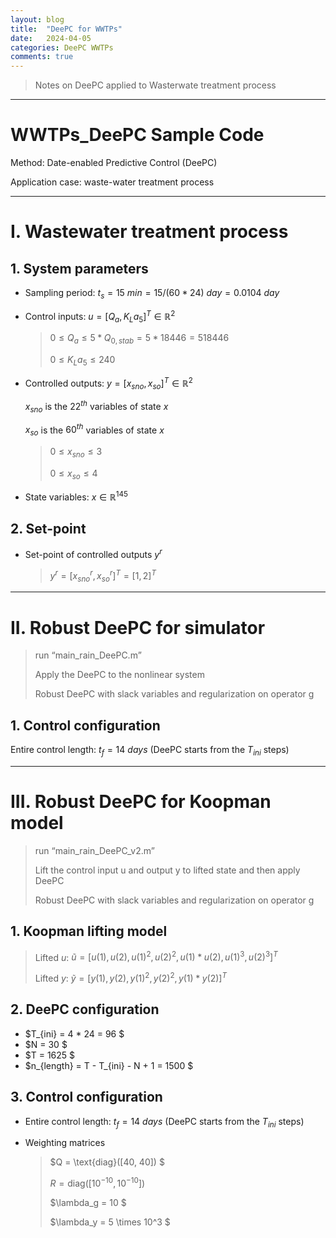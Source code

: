 ```yaml
---
layout: blog
title:  "DeePC for WWTPs"
date:   2024-04-05 
categories: DeePC WWTPs
comments: true
---
```



> Notes on DeePC applied to Wasterwate treatment process
 
---



# WWTPs_DeePC Sample Code

Method: Date-enabled Predictive Control (DeePC)

Application case: waste-water treatment process

---


# I. Wastewater treatment process  

## 1. System parameters 

- Sampling period: $t_s = 15 \ min = 15/(60*24) \ day = 0.0104 \ day$   

- Control inputs: $u = [Q_a, K_L a_5]^T \in \mathbb{R}^{2}$

  > $0 \leq Q_a \leq 5*Q_{0, stab} = 5 * 18446 =518446$
  > 
  > $0 \leq K_L a_5 \leq 240$

- Controlled outputs: $y = [x_{sno}, x_{so}]^T \in \mathbb{R}^{2}$

  $x_{sno}$ is the $22^{th}$ variables of state $x$	

  $x_{so}$ is the $60^{th}$ variables of state $x$

  > $0 \leq x_{sno} \leq 3$
  > 
  > $0 \leq x_{so} \leq 4$

- State variables: $x \in \mathbb{R}^{145}$

## 2. Set-point 

- Set-point of controlled outputs $y^r$

  > $y^r = [x_{sno}^r, x_{so}^r]^T  =  [1, 2]^T$



---

# II. Robust DeePC for simulator

> run “main_rain_DeePC.m”
> 
> Apply the DeePC to the nonlinear system
> 
> Robust DeePC with slack variables and regularization on operator g


## 1. Control configuration

Entire control length: $t_{f} = 14 \ days$   (DeePC starts from the $T_{ini}$ steps)



---

# III. Robust DeePC for Koopman model

> run “main_rain_DeePC_v2.m”
> 
> Lift the control input u and output y to lifted state and then apply DeePC 
> 
> Robust DeePC with slack variables and regularization on operator g

## 1. Koopman lifting model 

> Lifted $u$: $\tilde{u} = [u(1), u(2), u(1)^2, u(2)^2, u(1)*u(2), u(1)^3, u(2)^3]^T$
>
> Lifted $y$: $\tilde{y} = [y(1), y(2), y(1)^2, y(2)^2, y(1)*y(2)]^T$


## 2. DeePC configuration

- $T_{ini} = 4 * 24 = 96 $
- $N = 30 $
- $T = 1625 $
- $n_{length} = T - T_{ini} - N + 1 = 1500 $

## 3. Control configuration

- Entire control length: $t_{f} = 14 \ days$   (DeePC starts from the $T_{ini}$ steps)

- Weighting matrices

  > $Q = \text{diag}([40, 40]) $
  > 
  > $R = \text{diag}([10^{-10}, 10^{-10}])$
  > 
  > $\lambda_g = 10 $
  > 
  > $\lambda_y = 5 \times 10^3 $



